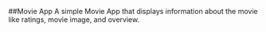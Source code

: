 ##Movie App
A simple Movie App that displays information about the movie like ratings, movie image, and overview.

